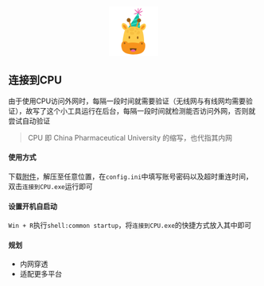 <p align="center">
<img src="icon.png" width="100" >
</p>

## 连接到CPU

由于使用CPU访问外网时，每隔一段时间就需要验证（无线网与有线网均需要验证），故写了这个小工具运行在后台，每隔一段时间就检测能否访问外网，否则就尝试自动验证

> CPU 即 China Pharmaceutical University 的缩写，也代指其内网

#### 使用方式

下载<a href='https://github.com/wangtao2001/CPU/releases'>附件</a>，解压至任意位置，在`config.ini`中填写账号密码以及超时重连时间，双击`连接到CPU.exe`运行即可

#### 设置开机自启动

`Win + R`执行`shell:common startup`，将`连接到CPU.exe`的快捷方式放入其中即可

#### 规划

- 内网穿透
- 适配更多平台
